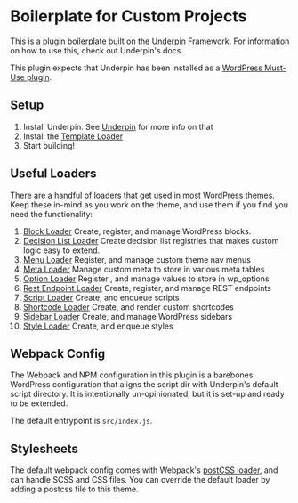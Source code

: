 # Boilerplate for Custom Projects

This is a plugin boilerplate built on the [Underpin](https://github.com/alexstandiford/underpin) Framework. For
information on how to use this, check out Underpin's docs.

This plugin expects that Underpin has been installed as
a [WordPress Must-Use plugin](https://wordpress.org/support/article/must-use-plugins/).

## Setup

1. Install Underpin. See [Underpin](https://github.com/underpin-wp/underpin) for more info on that
2. Install the [Template Loader](https://github.com/underpin-wp/template-loader)
3. Start building!

## Useful Loaders

There are a handful of loaders that get used in most WordPress themes. Keep these in-mind as you work on the theme, and
use them if you find you need the functionality:

1. [Block Loader](https://github.com/Underpin-WP/underpin-block-loader) Create, register, and manage WordPress blocks.
1. [Decision List Loader](https://github.com/Underpin-WP/decision-list-loader) Create decision list registries that
   makes custom logic easy to extend.
1. [Menu Loader](https://github.com/Underpin-WP/menu-loader) Register, and manage custom theme nav menus
1. [Meta Loader](https://github.com/Underpin-WP/meta-loader) Manage custom meta to store in various meta tables
1. [Option Loader](https://github.com/Underpin-WP/option-loader) Register , and manage values to store in wp_options
1. [Rest Endpoint Loader](https://github.com/Underpin-WP/rest-endpoint-loader) Create, register, and manage REST
   endpoints
1. [Script Loader](https://github.com/Underpin-WP/script-loader) Create, and enqueue scripts
1. [Shortcode Loader](https://github.com/Underpin-WP/shortcode-loader) Create, and render custom shortcodes
1. [Sidebar Loader](https://github.com/Underpin-WP/sidebar-loader) Create, and manage WordPress sidebars
1. [Style Loader](https://github.com/Underpin-WP/style-loader) Create, and enqueue styles

## Webpack Config

The Webpack and NPM configuration in this plugin is a barebones WordPress configuration that aligns the script dir with
Underpin's default script directory. It is intentionally un-opinionated, but it is set-up and ready to be extended.

The default entrypoint is `src/index.js`.

## Stylesheets

The default webpack config comes with Webpack's [postCSS loader](https://webpack.js.org/loaders/postcss-loader/), and
can handle SCSS and CSS files. You can override the default loader by adding a postcss file to this theme.